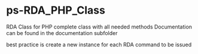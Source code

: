 ps-RDA_PHP_Class
================

RDA Class for PHP
complete class with all needed methods
Documentation can be found in the documentation subfolder

best practice is create a new instance for each RDA command to be issued
